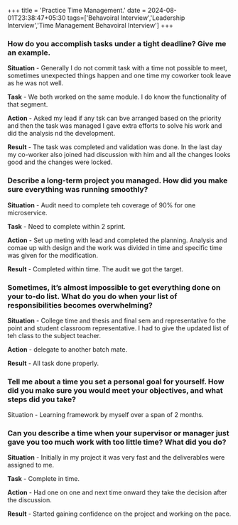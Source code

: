 +++
title = 'Practice Time Management.'
date = 2024-08-01T23:38:47+05:30
tags=['Behavoiral Interview','Leadership Interview','Time Management Behavoiral Interview']
+++


### How do you accomplish tasks under a tight deadline? Give me an example.

**Situation** - Generally I do not commit task with a time not possible to meet, sometimes unexpected things happen and one time my coworker took leave as he was not well.

**Task** - We both worked on the same module. I do know the functionality of that segment.

**Action** - Asked my lead if any tsk can bve arranged based on the priority and then the task was managed I gave extra efforts to solve his work and did the analysis nd the development.

**Result** - The task was completed and validation was done. In the last day my co-worker also joined had  discussion with him and all the changes looks good and the changes were locked.

### Describe a long-term project you managed. How did you make sure everything was running smoothly?

**Situation** - Audit need to complete teh coverage of 90% for one microservice.

**Task** - Need to complete within 2 sprint.

**Action** - Set up meting with lead and completed the planning. Analysis and comae up with design and the work was divided in time and specific time was given for the modification.

**Result** - Completed within time. The audit we got the target.

### Sometimes, it’s almost impossible to get everything done on your to-do list. What do you do when your list of responsibilities becomes overwhelming?

**Situation** - College time and thesis and final sem and representative fo the point and student classroom representative. I had to give the updated list of teh class to the subject teacher.

**Action** - delegate to another batch mate.

**Result** - All task done properly.

### Tell me about a time you set a personal goal for yourself. How did you make sure you would meet your objectives, and what steps did you take?

Situation - Learning framework by myself over a span of 2 months.

### Can you describe a time when your supervisor or manager just gave you too much work with too little time? What did you do?

**Situation** - Initially in my project it was very fast and the deliverables were assigned to me.

**Task** - Complete in time.

**Action** - Had one on one and next time onward they take the decision after the discussion.

**Result** - Started gaining confidence on the project and working on the pace.